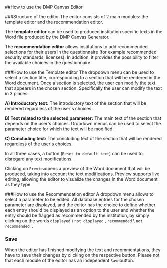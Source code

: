 ##How to use the DMP Canvas Editor

###Structure of the editor
The editor consists of 2 main modules: the template editor and the recommendation editor. 

The **template editor** can be used to produced institution specific texts in the Word file produced by the DMP Canvas Generator. 

The **recommendation editor** allows institutions to add recommended selections for their users in the questionnaire (for example recommended security standards, licenses). In addition, it provides the possibility to filter the available choices in the questionnaire.  
  

###How to use the Template editor 
The dropdown menu can be used to select a section title, corresponding to a section that will be rendered in the Word document. Once a section is selected, the user can modify the text that appears in the chosen section. Specifically the user can modify the text in 3 places:

**A) Introductory text:** The introductory text of the section that will be rendered regardless of the user's choices.

**B) Text related to the selected parameter:** The main text of the section that depends on the user's choices. Dropdown menus can be used to select the parameter choice for which the text will be modified.

**C) Concluding text:** The concluding text of the section that will be rendered regardless of the user's choices.

In all three cases, a button (`Reset to default text`) can be used to disregard any text modifications. 

Clicking on `Preview`opens a preview of the Word document that will be produced, taking into account the text modifications. Preview supports live editing, allowing the editor to visualize the changes in the Word document as they type. 

###How to use the Recommendation editor
A dropdown menu allows to select a parameter to be edited. All database entries for the chosen parameter are displayed, and the editor has the choice to define whether each entry should be displayed as an option to the user and whether the entry should be flagged as recommended by the institution, by simply clicking on the words `displayed` \ `not displayed` , `recommended` \ `not recommended `.

### Save
When the editor has finished modifying the text and recommentations, they have to save their changes by clicking on the respective button. Please not that each module of the editor has an independent `Save`button.
